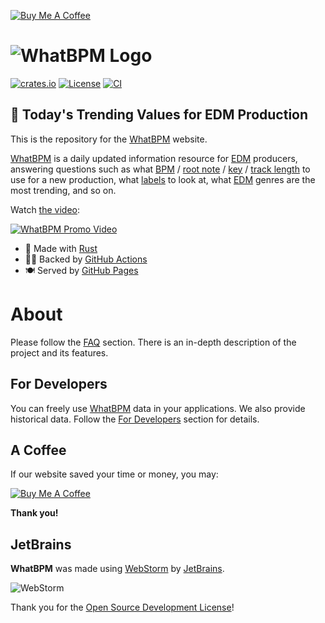 [![Buy Me A Coffee](https://www.buymeacoffee.com/assets/img/custom_images/orange_img.png)](https://boosty.to/sergree)

# ![WhatBPM Logo](https://raw.githubusercontent.com/sergree/whatbpm/main/images/whatbpm_logo.png)

[![crates.io](https://img.shields.io/crates/v/whatbpm)](https://crates.io/crates/whatbpm)
[![License](https://img.shields.io/crates/l/whatbpm)](https://crates.io/crates/whatbpm)
[![CI](https://github.com/sergree/whatbpm/actions/workflows/website_build_deploy.yml/badge.svg)](https://github.com/sergree/whatbpm/actions)

## 💓 Today's Trending Values for EDM Production 

This is the repository for the [WhatBPM] website.

[WhatBPM] is a daily updated information resource for [EDM] producers, answering questions such as
what [BPM] / [root note] / [key] / [track length] to use for a new production, what [labels][label] to look at, what [EDM] genres are the most trending, and so on.

Watch [the video][Video]:

[![WhatBPM Promo Video](https://raw.githubusercontent.com/sergree/whatbpm/main/images/yt_thumbnail.png)][Video]

- 🦀 Made with [Rust]
- 🧑‍🍳 Backed by [GitHub Actions]
- 🍽️ Served by [GitHub Pages]

# About

Please follow the [FAQ] section. There is an in-depth description of the project and its features.

[//]: # (## Press)

[//]: # (We are mentioned in the press.)

[//]: # (⌛ *Coming soon...*)

[//]: # (Thanks, guys!)

## For Developers

You can freely use [WhatBPM] data in your applications. We also provide historical data. Follow the [For Developers] section for details.

[//]: # (# Backers)

[//]: # (Our project is supported by these wonderful people.)

[//]: # (⌛ *Coming soon...*)

[//]: # (Thank you!)

## A Coffee

If our website saved your time or money, you may:

[![Buy Me A Coffee](https://www.buymeacoffee.com/assets/img/custom_images/orange_img.png)](https://boosty.to/sergree)

**Thank you!**

## JetBrains

**WhatBPM** was made using [WebStorm] by [JetBrains].

![WebStorm](https://resources.jetbrains.com/storage/products/company/brand/logos/WebStorm.png)

Thank you for the [Open Source Development License]!

[WhatBPM]: https://sergree.github.io/whatbpm/
[EDM]: https://en.wikipedia.org/wiki/Electronic_dance_music
[BPM]: https://en.wikipedia.org/wiki/Tempo
[root note]: https://en.wikipedia.org/wiki/Tonic_(music)
[key]: https://en.wikipedia.org/wiki/Key_(music)
[track length]: https://en.wikipedia.org/wiki/Duration_(music)
[label]: https://en.wikipedia.org/wiki/Record_label
[Video]: https://www.youtube.com/watch?v=dc8o9dlAjnA "WhatBPM - Best BPM / Key / Root Note for Your EDM Production"
[Rust]: https://www.rust-lang.org/
[GitHub Actions]: https://github.com/features/actions
[GitHub Pages]: https://pages.github.com/
[FAQ]: https://github.com/sergree/whatbpm/wiki/FAQ
[For Developers]: https://github.com/sergree/whatbpm/wiki/For-Developers
[WebStorm]: https://www.jetbrains.com/webstorm/
[JetBrains]: https://www.jetbrains.com/
[Open Source Development License]:  https://jb.gg/OpenSourceSupport
